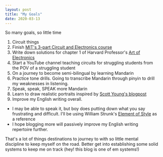 ```yaml
---
layout: post
title: "My Goals"
date: 2020-03-13
---
```


So many goals, so little time

1. Circuit things
  1. Finish [MIT's 3-part Circuit and Electronics course](https://www.edx.org/xseries/mitx-circuits-and-electronics)
  2. Write down solutions for chapter 1 of Harvard Professor's [Art of Electronics](https://www.cambridge.org/my/academic/subjects/physics/electronics-physicists/art-electronics-3rd-edition?format=HB&isbn=9780521809269)
  3. Start a YouTube channel teaching circuits for struggling students from the POV of a struggling student
2. On a journey to become semi-bilingual by learning Mandarin
  1. Practice tone drills. Going to transcribe Mandarin through pinyin to drill my weaknesses in listening.
  2. Speak, speak, SPEAK more Mandarin
3. Learn to draw realistic portraits inspired by [Scott Young's blogpost](https://www.scotthyoung.com/blog/myprojects/portrait-challenge/)
4. Improve my English writing overall. 
  * I may be able to speak it, but boy does putting down what you say frustrating and difficult. I'll be using William Strunk's [Element of Style](https://www.goodreads.com/book/show/33514.The_Elements_of_Style) as a reference
  * I hope blogging more will passively improve my English writing repertoire further.
  
That's a lot of things destinations to journey to with so little mental discipline to keep myself on the road. Better get into establishing some solid systems to keep me on track (hey! this blog is one of em systems!)
